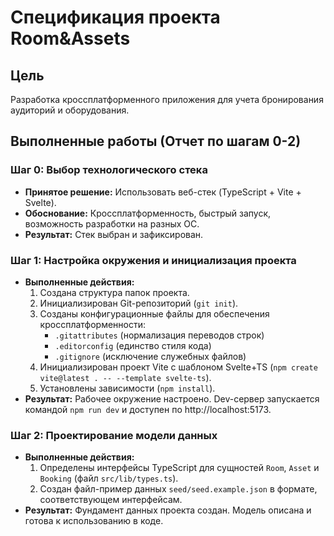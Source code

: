 # Спецификация проекта Room&Assets

## Цель
Разработка кроссплатформенного приложения для учета бронирования аудиторий и оборудования.

## Выполненные работы (Отчет по шагам 0-2)

### Шаг 0: Выбор технологического стека
*   **Принятое решение:** Использовать веб-стек (TypeScript + Vite + Svelte).
*   **Обоснование:** Кроссплатформенность, быстрый запуск, возможность разработки на разных ОС.
*   **Результат:** Стек выбран и зафиксирован.

### Шаг 1: Настройка окружения и инициализация проекта
*   **Выполненные действия:**
    1.  Создана структура папок проекта.
    2.  Инициализирован Git-репозиторий (`git init`).
    3.  Созданы конфигурационные файлы для обеспечения кроссплатформенности:
        *   `.gitattributes` (нормализация переводов строк)
        *   `.editorconfig` (единство стиля кода)
        *   `.gitignore` (исключение служебных файлов)
    4.  Инициализирован проект Vite с шаблоном Svelte+TS (`npm create vite@latest . -- --template svelte-ts`).
    5.  Установлены зависимости (`npm install`).
*   **Результат:** Рабочее окружение настроено. Dev-сервер запускается командой `npm run dev` и доступен по http://localhost:5173.

### Шаг 2: Проектирование модели данных
*   **Выполненные действия:**
    1.  Определены интерфейсы TypeScript для сущностей `Room`, `Asset` и `Booking` (файл `src/lib/types.ts`).
    2.  Создан файл-пример данных `seed/seed.example.json` в формате, соответствующем интерфейсам.
*   **Результат:** Фундамент данных проекта создан. Модель описана и готова к использованию в коде.